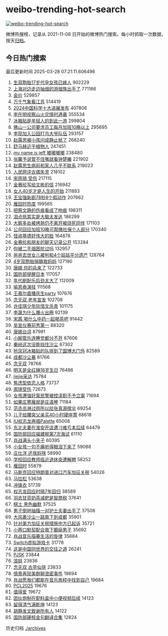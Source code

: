 # weibo-trending-hot-search

[![weibo-trending-hot-search](https://github.com/ameizi/weibo-trending-hot-search/actions/workflows/ci.yml/badge.svg)](https://github.com/ameizi/weibo-trending-hot-search/actions/workflows/ci.yml)

微博热搜榜，记录从 2021-11-08 日开始的微博热门搜索。每小时抓取一次数据，按天[归档](./archives)。

## 今日热门搜索

<!-- BEGIN --> 
最后更新时间 2025-03-28 07:21:11.606496 
1. [生双胞胎17岁代孕女孩已嫁人](https://s.weibo.com/weibo?q=%23%E7%94%9F%E5%8F%8C%E8%83%9E%E8%83%8E17%E5%B2%81%E4%BB%A3%E5%AD%95%E5%A5%B3%E5%AD%A9%E5%B7%B2%E5%AB%81%E4%BA%BA%23&t=31&band_rank=1&Refer=top) 902229
1. [上海对边走边抽烟的游烟族出手了](https://s.weibo.com/weibo?q=%23%E4%B8%8A%E6%B5%B7%E5%AF%B9%E8%BE%B9%E8%B5%B0%E8%BE%B9%E6%8A%BD%E7%83%9F%E7%9A%84%E6%B8%B8%E7%83%9F%E6%97%8F%E5%87%BA%E6%89%8B%E4%BA%86%23&t=31&band_rank=4&Refer=top) 771166
1. [金价](https://s.weibo.com/weibo?q=%E9%87%91%E4%BB%B7&t=31&band_rank=2&Refer=top) 529857
1. [万千气象看江苏](https://s.weibo.com/weibo?q=%23%E4%B8%87%E5%8D%83%E6%B0%94%E8%B1%A1%E7%9C%8B%E6%B1%9F%E8%8B%8F%23&t=31&band_rank=3&Refer=top) 514419
1. [2024中国科学十大进展发布](https://s.weibo.com/weibo?q=%232024%E4%B8%AD%E5%9B%BD%E7%A7%91%E5%AD%A6%E5%8D%81%E5%A4%A7%E8%BF%9B%E5%B1%95%E5%8F%91%E5%B8%83%23&t=31&band_rank=3&Refer=top) 407806
1. [李在明视察山火灾情时遇袭](https://s.weibo.com/weibo?q=%23%E6%9D%8E%E5%9C%A8%E6%98%8E%E8%A7%86%E5%AF%9F%E5%B1%B1%E7%81%AB%E7%81%BE%E6%83%85%E6%97%B6%E9%81%87%E8%A2%AD%23&t=31&band_rank=5&Refer=top) 355534
1. [冰箱贴是年轻人的到此一游](https://s.weibo.com/weibo?q=%23%E5%86%B0%E7%AE%B1%E8%B4%B4%E6%98%AF%E5%B9%B4%E8%BD%BB%E4%BA%BA%E7%9A%84%E5%88%B0%E6%AD%A4%E4%B8%80%E6%B8%B8%23&t=31&band_rank=5&Refer=top) 299804
1. [佛山一公司要求员工每月加班10晚以上](https://s.weibo.com/weibo?q=%23%E4%BD%9B%E5%B1%B1%E4%B8%80%E5%85%AC%E5%8F%B8%E8%A6%81%E6%B1%82%E5%91%98%E5%B7%A5%E6%AF%8F%E6%9C%88%E5%8A%A0%E7%8F%AD10%E6%99%9A%E4%BB%A5%E4%B8%8A%23&t=31&band_rank=6&Refer=top) 295695
1. [李现加入公园打鸟大爷队伍](https://s.weibo.com/weibo?q=%23%E6%9D%8E%E7%8E%B0%E5%8A%A0%E5%85%A5%E5%85%AC%E5%9B%AD%E6%89%93%E9%B8%9F%E5%A4%A7%E7%88%B7%E9%98%9F%E4%BC%8D%23&t=31&band_rank=14&Refer=top) 293157
1. [赵露思被小孩问成静止帧了](https://s.weibo.com/weibo?q=%E8%B5%B5%E9%9C%B2%E6%80%9D%E8%A2%AB%E5%B0%8F%E5%AD%A9%E9%97%AE%E6%88%90%E9%9D%99%E6%AD%A2%E5%B8%A7%E4%BA%86&t=31&band_rank=27&Refer=top) 268240
1. [舒马赫近乎植物人](https://s.weibo.com/weibo?q=%23%E8%88%92%E9%A9%AC%E8%B5%AB%E8%BF%91%E4%B9%8E%E6%A4%8D%E7%89%A9%E4%BA%BA%23&t=31&band_rank=7&Refer=top) 247451
1. [my name is jeff 嘟嘟嘟嘟](https://s.weibo.com/weibo?q=my%20name%20is%20jeff%20%E5%98%9F%E5%98%9F%E5%98%9F%E5%98%9F&t=31&band_rank=8&Refer=top) 238480
1. [张馨予说管不住嘴就看钟楚曦](https://s.weibo.com/weibo?q=%23%E5%BC%A0%E9%A6%A8%E4%BA%88%E8%AF%B4%E7%AE%A1%E4%B8%8D%E4%BD%8F%E5%98%B4%E5%B0%B1%E7%9C%8B%E9%92%9F%E6%A5%9A%E6%9B%A6%23&t=31&band_rank=16&Refer=top) 221902
1. [赵露思生病前和家人几乎不联系](https://s.weibo.com/weibo?q=%23%E8%B5%B5%E9%9C%B2%E6%80%9D%E7%94%9F%E7%97%85%E5%89%8D%E5%92%8C%E5%AE%B6%E4%BA%BA%E5%87%A0%E4%B9%8E%E4%B8%8D%E8%81%94%E7%B3%BB%23&t=31&band_rank=9&Refer=top) 219023
1. [人民网评古偶失灵](https://s.weibo.com/weibo?q=%23%E4%BA%BA%E6%B0%91%E7%BD%91%E8%AF%84%E5%8F%A4%E5%81%B6%E5%A4%B1%E7%81%B5%23&t=31&band_rank=10&Refer=top) 218102
1. [宋雨琦 受伤](https://s.weibo.com/weibo?q=%E5%AE%8B%E9%9B%A8%E7%90%A6%20%E5%8F%97%E4%BC%A4&t=31&band_rank=11&Refer=top) 217115
1. [金赛纶写给文彬的信](https://s.weibo.com/weibo?q=%23%E9%87%91%E8%B5%9B%E7%BA%B6%E5%86%99%E7%BB%99%E6%96%87%E5%BD%AC%E7%9A%84%E4%BF%A1%23&t=31&band_rank=12&Refer=top) 216942
1. [女人40岁才是人生的开始](https://s.weibo.com/weibo?q=%E5%A5%B3%E4%BA%BA40%E5%B2%81%E6%89%8D%E6%98%AF%E4%BA%BA%E7%94%9F%E7%9A%84%E5%BC%80%E5%A7%8B&t=31&band_rank=5&Refer=top) 211883
1. [王宝强新剧78秒8个假动作](https://s.weibo.com/weibo?q=%E7%8E%8B%E5%AE%9D%E5%BC%BA%E6%96%B0%E5%89%A778%E7%A7%928%E4%B8%AA%E5%81%87%E5%8A%A8%E4%BD%9C&t=31&band_rank=13&Refer=top) 207662
1. [雁回时热度](https://s.weibo.com/weibo?q=%E9%9B%81%E5%9B%9E%E6%97%B6%E7%83%AD%E5%BA%A6&t=31&band_rank=14&Refer=top) 199565
1. [把蔡文静的伤痕看成了吻痕](https://s.weibo.com/weibo?q=%E6%8A%8A%E8%94%A1%E6%96%87%E9%9D%99%E7%9A%84%E4%BC%A4%E7%97%95%E7%9C%8B%E6%88%90%E4%BA%86%E5%90%BB%E7%97%95&t=31&band_rank=15&Refer=top) 198311
1. [泪点低其实是大脑太发达](https://s.weibo.com/weibo?q=%23%E6%B3%AA%E7%82%B9%E4%BD%8E%E5%85%B6%E5%AE%9E%E6%98%AF%E5%A4%A7%E8%84%91%E5%A4%AA%E5%8F%91%E8%BE%BE%23&t=31&band_rank=30&Refer=top) 186299
1. [大鹅多处被烤熟仍不离开被烧死同伴](https://s.weibo.com/weibo?q=%23%E5%A4%A7%E9%B9%85%E5%A4%9A%E5%A4%84%E8%A2%AB%E7%83%A4%E7%86%9F%E4%BB%8D%E4%B8%8D%E7%A6%BB%E5%BC%80%E8%A2%AB%E7%83%A7%E6%AD%BB%E5%90%8C%E4%BC%B4%23&t=31&band_rank=25&Refer=top) 171103
1. [公司回应加班10晚可帮缴社保个人部分](https://s.weibo.com/weibo?q=%23%E5%85%AC%E5%8F%B8%E5%9B%9E%E5%BA%94%E5%8A%A0%E7%8F%AD10%E6%99%9A%E5%8F%AF%E5%B8%AE%E7%BC%B4%E7%A4%BE%E4%BF%9D%E4%B8%AA%E4%BA%BA%E9%83%A8%E5%88%86%23&t=31&band_rank=31&Refer=top) 170340
1. [怪盗基德好伟大的脸](https://s.weibo.com/weibo?q=%E6%80%AA%E7%9B%97%E5%9F%BA%E5%BE%B7%E5%A5%BD%E4%BC%9F%E5%A4%A7%E7%9A%84%E8%84%B8&t=31&band_rank=17&Refer=top) 164878
1. [金赛纶和朋友的聊天记录公开](https://s.weibo.com/weibo?q=%23%E9%87%91%E8%B5%9B%E7%BA%B6%E5%92%8C%E6%9C%8B%E5%8F%8B%E7%9A%84%E8%81%8A%E5%A4%A9%E8%AE%B0%E5%BD%95%E5%85%AC%E5%BC%80%23&t=31&band_rank=18&Refer=top) 153284
1. [你被二手烟困扰过吗](https://s.weibo.com/weibo?q=%23%E4%BD%A0%E8%A2%AB%E4%BA%8C%E6%89%8B%E7%83%9F%E5%9B%B0%E6%89%B0%E8%BF%87%E5%90%97%23&t=31&band_rank=8&Refer=top) 132957
1. [爸爸去世女儿被判和4个姑姑平分遗产](https://s.weibo.com/weibo?q=%23%E7%88%B8%E7%88%B8%E5%8E%BB%E4%B8%96%E5%A5%B3%E5%84%BF%E8%A2%AB%E5%88%A4%E5%92%8C4%E4%B8%AA%E5%A7%91%E5%A7%91%E5%B9%B3%E5%88%86%E9%81%97%E4%BA%A7%23&t=31&band_rank=19&Refer=top) 128764
1. [4岁双胞胎捐髓救妈妈](https://s.weibo.com/weibo?q=%234%E5%B2%81%E5%8F%8C%E8%83%9E%E8%83%8E%E6%8D%90%E9%AB%93%E6%95%91%E5%A6%88%E5%A6%88%23&t=31&band_rank=20&Refer=top) 127190
1. [唐嫣 你的兵来了](https://s.weibo.com/weibo?q=%E5%94%90%E5%AB%A3%20%E4%BD%A0%E7%9A%84%E5%85%B5%E6%9D%A5%E4%BA%86&t=31&band_rank=21&Refer=top) 122733
1. [国防部提醒日本](https://s.weibo.com/weibo?q=%23%E5%9B%BD%E9%98%B2%E9%83%A8%E6%8F%90%E9%86%92%E6%97%A5%E6%9C%AC%23&t=31&band_rank=36&Refer=top) 117057
1. [年代剧配乐后劲太大了](https://s.weibo.com/weibo?q=%23%E5%B9%B4%E4%BB%A3%E5%89%A7%E9%85%8D%E4%B9%90%E5%90%8E%E5%8A%B2%E5%A4%AA%E5%A4%A7%E4%BA%86%23&t=31&band_rank=10&Refer=top) 112009
1. [喻恩泰演技](https://s.weibo.com/weibo?q=%E5%96%BB%E6%81%A9%E6%B3%B0%E6%BC%94%E6%8A%80&t=31&band_rank=22&Refer=top) 111568
1. [王嘉尔直播庆生party](https://s.weibo.com/weibo?q=%E7%8E%8B%E5%98%89%E5%B0%94%E7%9B%B4%E6%92%AD%E5%BA%86%E7%94%9Fparty&t=31&band_rank=13&Refer=top) 107676
1. [念无双 老年宣发](https://s.weibo.com/weibo?q=%E5%BF%B5%E6%97%A0%E5%8F%8C%20%E8%80%81%E5%B9%B4%E5%AE%A3%E5%8F%91&t=31&band_rank=23&Refer=top) 102708
1. [许佳琪少年阮惜文杀青](https://s.weibo.com/weibo?q=%E8%AE%B8%E4%BD%B3%E7%90%AA%E5%B0%91%E5%B9%B4%E9%98%AE%E6%83%9C%E6%96%87%E6%9D%80%E9%9D%92&t=31&band_rank=24&Refer=top) 101175
1. [李晟为什么爆火出圈](https://s.weibo.com/weibo?q=%23%E6%9D%8E%E6%99%9F%E4%B8%BA%E4%BB%80%E4%B9%88%E7%88%86%E7%81%AB%E5%87%BA%E5%9C%88%23&t=31&band_rank=26&Refer=top) 92139
1. [宋茜 喝什么中药一起喝茶吧](https://s.weibo.com/weibo?q=%E5%AE%8B%E8%8C%9C%20%E5%96%9D%E4%BB%80%E4%B9%88%E4%B8%AD%E8%8D%AF%E4%B8%80%E8%B5%B7%E5%96%9D%E8%8C%B6%E5%90%A7&t=31&band_rank=27&Refer=top) 91442
1. [吴宣仪赛前秀第一](https://s.weibo.com/weibo?q=%23%E5%90%B4%E5%AE%A3%E4%BB%AA%E8%B5%9B%E5%89%8D%E7%A7%80%E7%AC%AC%E4%B8%80%23&t=31&band_rank=28&Refer=top) 88320
1. [唐嫣台词](https://s.weibo.com/weibo?q=%E5%94%90%E5%AB%A3%E5%8F%B0%E8%AF%8D&t=31&band_rank=29&Refer=top) 87991
1. [小婉管乐连睡觉都分不开](https://s.weibo.com/weibo?q=%E5%B0%8F%E5%A9%89%E7%AE%A1%E4%B9%90%E8%BF%9E%E7%9D%A1%E8%A7%89%E9%83%BD%E5%88%86%E4%B8%8D%E5%BC%80&t=31&band_rank=38&Refer=top) 87606
1. [秦岭这次没能挡住沙尘](https://s.weibo.com/weibo?q=%23%E7%A7%A6%E5%B2%AD%E8%BF%99%E6%AC%A1%E6%B2%A1%E8%83%BD%E6%8C%A1%E4%BD%8F%E6%B2%99%E5%B0%98%23&t=31&band_rank=34&Refer=top) 87302
1. [抢凤冠冰箱贴的队排到了国博大门外](https://s.weibo.com/weibo?q=%23%E6%8A%A2%E5%87%A4%E5%86%A0%E5%86%B0%E7%AE%B1%E8%B4%B4%E7%9A%84%E9%98%9F%E6%8E%92%E5%88%B0%E4%BA%86%E5%9B%BD%E5%8D%9A%E5%A4%A7%E9%97%A8%E5%A4%96%23&t=31&band_rank=32&Refer=top) 82589
1. [成都沙尘暴](https://s.weibo.com/weibo?q=%E6%88%90%E9%83%BD%E6%B2%99%E5%B0%98%E6%9A%B4&t=31&band_rank=33&Refer=top) 81766
1. [念无双](https://s.weibo.com/weibo?q=%E5%BF%B5%E6%97%A0%E5%8F%8C&t=31&band_rank=35&Refer=top) 78766
1. [明天是全红婵18岁生日](https://s.weibo.com/weibo?q=%23%E6%98%8E%E5%A4%A9%E6%98%AF%E5%85%A8%E7%BA%A2%E5%A9%B518%E5%B2%81%E7%94%9F%E6%97%A5%23&t=31&band_rank=42&Refer=top) 76486
1. [jiejie采访](https://s.weibo.com/weibo?q=jiejie%E9%87%87%E8%AE%BF&t=31&band_rank=37&Refer=top) 75784
1. [焦虑型依恋人格](https://s.weibo.com/weibo?q=%E7%84%A6%E8%99%91%E5%9E%8B%E4%BE%9D%E6%81%8B%E4%BA%BA%E6%A0%BC&t=31&band_rank=48&Refer=top) 73737
1. [周琦受伤](https://s.weibo.com/weibo?q=%E5%91%A8%E7%90%A6%E5%8F%97%E4%BC%A4&t=31&band_rank=39&Refer=top) 72673
1. [女孩遭强奸案民警被控渎职不予立案](https://s.weibo.com/weibo?q=%23%E5%A5%B3%E5%AD%A9%E9%81%AD%E5%BC%BA%E5%A5%B8%E6%A1%88%E6%B0%91%E8%AD%A6%E8%A2%AB%E6%8E%A7%E6%B8%8E%E8%81%8C%E4%B8%8D%E4%BA%88%E7%AB%8B%E6%A1%88%23&t=31&band_rank=49&Refer=top) 71694
1. [如果庄寒雁就是庄语琴](https://s.weibo.com/weibo?q=%E5%A6%82%E6%9E%9C%E5%BA%84%E5%AF%92%E9%9B%81%E5%B0%B1%E6%98%AF%E5%BA%84%E8%AF%AD%E7%90%B4&t=31&band_rank=26&Refer=top) 71184
1. [范丞丞淋过雨所以给张真源撑伞](https://s.weibo.com/weibo?q=%E8%8C%83%E4%B8%9E%E4%B8%9E%E6%B7%8B%E8%BF%87%E9%9B%A8%E6%89%80%E4%BB%A5%E7%BB%99%E5%BC%A0%E7%9C%9F%E6%BA%90%E6%92%91%E4%BC%9E&t=31&band_rank=40&Refer=top) 69254
1. [儿子给腰突父亲买40小时硬座票](https://s.weibo.com/weibo?q=%23%E5%84%BF%E5%AD%90%E7%BB%99%E8%85%B0%E7%AA%81%E7%88%B6%E4%BA%B2%E4%B9%B040%E5%B0%8F%E6%97%B6%E7%A1%AC%E5%BA%A7%E7%A5%A8%23&t=31&band_rank=41&Refer=top) 68618
1. [IU权志龙再唱Palette](https://s.weibo.com/weibo?q=%23IU%E6%9D%83%E5%BF%97%E9%BE%99%E5%86%8D%E5%94%B1Palette%23&t=31&band_rank=42&Refer=top) 65008
1. [东北夫妻在淮安开店遭刁难亏本后续](https://s.weibo.com/weibo?q=%23%E4%B8%9C%E5%8C%97%E5%A4%AB%E5%A6%BB%E5%9C%A8%E6%B7%AE%E5%AE%89%E5%BC%80%E5%BA%97%E9%81%AD%E5%88%81%E9%9A%BE%E4%BA%8F%E6%9C%AC%E5%90%8E%E7%BB%AD%23&t=31&band_rank=43&Refer=top) 64479
1. [国防部回应福建舰第7次海试](https://s.weibo.com/weibo?q=%23%E5%9B%BD%E9%98%B2%E9%83%A8%E5%9B%9E%E5%BA%94%E7%A6%8F%E5%BB%BA%E8%88%B0%E7%AC%AC7%E6%AC%A1%E6%B5%B7%E8%AF%95%23&t=31&band_rank=44&Refer=top) 61110
1. [肖战满头小夹子](https://s.weibo.com/weibo?q=%23%E8%82%96%E6%88%98%E6%BB%A1%E5%A4%B4%E5%B0%8F%E5%A4%B9%E5%AD%90%23&t=31&band_rank=45&Refer=top) 60395
1. [小女孩一句不痛听得眼泪下来了](https://s.weibo.com/weibo?q=%23%E5%B0%8F%E5%A5%B3%E5%AD%A9%E4%B8%80%E5%8F%A5%E4%B8%8D%E7%97%9B%E5%90%AC%E5%BE%97%E7%9C%BC%E6%B3%AA%E4%B8%8B%E6%9D%A5%E4%BA%86%23&t=31&band_rank=26&Refer=top) 59088
1. [庄仕洋 还我妈咪](https://s.weibo.com/weibo?q=%E5%BA%84%E4%BB%95%E6%B4%8B%20%E8%BF%98%E6%88%91%E5%A6%88%E5%92%AA&t=31&band_rank=46&Refer=top) 58990
1. [学校回应教师临近退休突遭解聘](https://s.weibo.com/weibo?q=%23%E5%AD%A6%E6%A0%A1%E5%9B%9E%E5%BA%94%E6%95%99%E5%B8%88%E4%B8%B4%E8%BF%91%E9%80%80%E4%BC%91%E7%AA%81%E9%81%AD%E8%A7%A3%E8%81%98%23&t=31&band_rank=47&Refer=top) 58252
1. [雁回时](https://s.weibo.com/weibo?q=%E9%9B%81%E5%9B%9E%E6%97%B6&t=31&band_rank=32&Refer=top) 55879
1. [马斯克回应特朗普对进口汽车加征关税](https://s.weibo.com/weibo?q=%23%E9%A9%AC%E6%96%AF%E5%85%8B%E5%9B%9E%E5%BA%94%E7%89%B9%E6%9C%97%E6%99%AE%E5%AF%B9%E8%BF%9B%E5%8F%A3%E6%B1%BD%E8%BD%A6%E5%8A%A0%E5%BE%81%E5%85%B3%E7%A8%8E%23&t=31&band_rank=31&Refer=top) 54026
1. [马拉松](https://s.weibo.com/weibo?q=%E9%A9%AC%E6%8B%89%E6%9D%BE&t=31&band_rank=49&Refer=top) 53638
1. [冲锋衣](https://s.weibo.com/weibo?q=%E5%86%B2%E9%94%8B%E8%A1%A3&t=31&band_rank=50&Refer=top) 51739
1. [权志龙回应时隔7年回归](https://s.weibo.com/weibo?q=%23%E6%9D%83%E5%BF%97%E9%BE%99%E5%9B%9E%E5%BA%94%E6%97%B6%E9%9A%947%E5%B9%B4%E5%9B%9E%E5%BD%92%23&t=31&band_rank=40&Refer=top) 38589
1. [羽衣甘蓝奶茶减肥是智商税](https://s.weibo.com/weibo?q=%23%E7%BE%BD%E8%A1%A3%E7%94%98%E8%93%9D%E5%A5%B6%E8%8C%B6%E5%87%8F%E8%82%A5%E6%98%AF%E6%99%BA%E5%95%86%E7%A8%8E%23&t=31&band_rank=46&Refer=top) 37641
1. [棋士 黑色幽默](https://s.weibo.com/weibo?q=%E6%A3%8B%E5%A3%AB%20%E9%BB%91%E8%89%B2%E5%B9%BD%E9%BB%98&t=31&band_rank=44&Refer=top) 37525
1. [男子倒地抽搐一对护士夫妻出手了](https://s.weibo.com/weibo?q=%23%E7%94%B7%E5%AD%90%E5%80%92%E5%9C%B0%E6%8A%BD%E6%90%90%E4%B8%80%E5%AF%B9%E6%8A%A4%E5%A3%AB%E5%A4%AB%E5%A6%BB%E5%87%BA%E6%89%8B%E4%BA%86%23&t=31&band_rank=36&Refer=top) 37508
1. [大风裹沙尘一路南下到成都](https://s.weibo.com/weibo?q=%23%E5%A4%A7%E9%A3%8E%E8%A3%B9%E6%B2%99%E5%B0%98%E4%B8%80%E8%B7%AF%E5%8D%97%E4%B8%8B%E5%88%B0%E6%88%90%E9%83%BD%23&t=31&band_rank=10&Refer=top) 35901
1. [针对美方加征关税措施中方已起诉](https://s.weibo.com/weibo?q=%23%E9%92%88%E5%AF%B9%E7%BE%8E%E6%96%B9%E5%8A%A0%E5%BE%81%E5%85%B3%E7%A8%8E%E6%8E%AA%E6%96%BD%E4%B8%AD%E6%96%B9%E5%B7%B2%E8%B5%B7%E8%AF%89%23&t=31&band_rank=10&Refer=top) 35721
1. [小两口默契配合救下癫痫男子](https://s.weibo.com/weibo?q=%23%E5%B0%8F%E4%B8%A4%E5%8F%A3%E9%BB%98%E5%A5%91%E9%85%8D%E5%90%88%E6%95%91%E4%B8%8B%E7%99%AB%E7%97%AB%E7%94%B7%E5%AD%90%23&t=31&band_rank=30&Refer=top) 35692
1. [肖战音乐描摹生活的旋律](https://s.weibo.com/weibo?q=%23%E8%82%96%E6%88%98%E9%9F%B3%E4%B9%90%E6%8F%8F%E6%91%B9%E7%94%9F%E6%B4%BB%E7%9A%84%E6%97%8B%E5%BE%8B%23&t=31&band_rank=50&Refer=top) 35684
1. [Switch虚拟游戏卡](https://s.weibo.com/weibo?q=%23Switch%E8%99%9A%E6%8B%9F%E6%B8%B8%E6%88%8F%E5%8D%A1%23&t=31&band_rank=25&Refer=top) 31778
1. [这是中国同世界的交往之道](https://s.weibo.com/weibo?q=%23%E8%BF%99%E6%98%AF%E4%B8%AD%E5%9B%BD%E5%90%8C%E4%B8%96%E7%95%8C%E7%9A%84%E4%BA%A4%E5%BE%80%E4%B9%8B%E9%81%93%23&t=31&band_rank=14&Refer=top) 26241
1. [PJSK](https://s.weibo.com/weibo?q=PJSK&t=31&band_rank=47&Refer=top) 23844
1. [浪姐](https://s.weibo.com/weibo?q=%E6%B5%AA%E5%A7%90&t=31&band_rank=49&Refer=top) 23836
1. [念无双 古早仙侠](https://s.weibo.com/weibo?q=%E5%BF%B5%E6%97%A0%E5%8F%8C%20%E5%8F%A4%E6%97%A9%E4%BB%99%E4%BE%A0&t=31&band_rank=50&Refer=top) 23833
1. [情景再现美群聊泄密事件](https://s.weibo.com/weibo?q=%23%E6%83%85%E6%99%AF%E5%86%8D%E7%8E%B0%E7%BE%8E%E7%BE%A4%E8%81%8A%E6%B3%84%E5%AF%86%E4%BA%8B%E4%BB%B6%23&t=31&band_rank=47&Refer=top) 19694
1. [肖战愿我们都能在音乐旅程中找到自己](https://s.weibo.com/weibo?q=%23%E8%82%96%E6%88%98%E6%84%BF%E6%88%91%E4%BB%AC%E9%83%BD%E8%83%BD%E5%9C%A8%E9%9F%B3%E4%B9%90%E6%97%85%E7%A8%8B%E4%B8%AD%E6%89%BE%E5%88%B0%E8%87%AA%E5%B7%B1%23&t=31&band_rank=48&Refer=top) 19684
1. [PCL2025](https://s.weibo.com/weibo?q=PCL2025&t=31&band_rank=45&Refer=top) 19676
1. [值得爱](https://s.weibo.com/weibo?q=%E5%80%BC%E5%BE%97%E7%88%B1&t=31&band_rank=48&Refer=top) 19672
1. [团伙炮制在配料盒中小便视频后续](https://s.weibo.com/weibo?q=%23%E5%9B%A2%E4%BC%99%E7%82%AE%E5%88%B6%E5%9C%A8%E9%85%8D%E6%96%99%E7%9B%92%E4%B8%AD%E5%B0%8F%E4%BE%BF%E8%A7%86%E9%A2%91%E5%90%8E%E7%BB%AD%23&t=31&band_rank=44&Refer=top) 14123
1. [留得清气满乾坤](https://s.weibo.com/weibo?q=%23%E7%95%99%E5%BE%97%E6%B8%85%E6%B0%94%E6%BB%A1%E4%B9%BE%E5%9D%A4%23&t=31&band_rank=49&Refer=top) 14123
1. [胡静发文致谢所有人](https://s.weibo.com/weibo?q=%23%E8%83%A1%E9%9D%99%E5%8F%91%E6%96%87%E8%87%B4%E8%B0%A2%E6%89%80%E6%9C%89%E4%BA%BA%23&t=31&band_rank=50&Refer=top) 14122
1. [国防部硬核金句翻译合集](https://s.weibo.com/weibo?q=%23%E5%9B%BD%E9%98%B2%E9%83%A8%E7%A1%AC%E6%A0%B8%E9%87%91%E5%8F%A5%E7%BF%BB%E8%AF%91%E5%90%88%E9%9B%86%23&t=31&band_rank=49&Refer=top) 12824
<!-- END -->

历史归档 [./archives](./archives)

